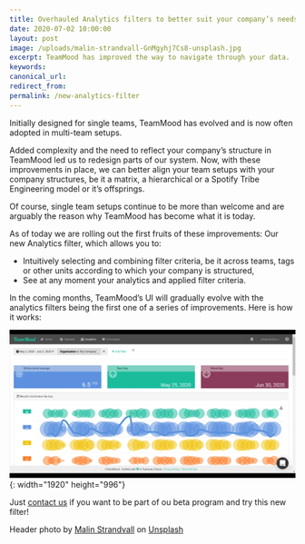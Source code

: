 ```yaml
---
title: Overhauled Analytics filters to better suit your company’s needs
date: 2020-07-02 10:00:00
layout: post
image: /uploads/malin-strandvall-GnMgyhj7Cs8-unsplash.jpg
excerpt: TeamMood has improved the way to navigate through your data.
keywords:
canonical_url:
redirect_from:
permalink: /new-analytics-filter
---
```


Initially designed for single teams, TeamMood has evolved and is now often adopted in multi-team setups.&nbsp;

Added complexity and the need to reflect your company’s structure in TeamMood led us to redesign parts of our system. Now, with these improvements in place, we can better align your team setups with your company structures, be it a matrix, a hierarchical or a Spotify Tribe Engineering model or it’s offsprings.

Of course, single team setups continue to be more than welcome and are arguably the reason why TeamMood has become what it is today.

As of today we are rolling out the first fruits of these improvements: Our new Analytics filter, which allows you to:

* Intuitively selecting and combining filter criteria, be it across teams, tags or other units according to which your company is structured,
* See at any moment your analytics and applied filter criteria.

In the coming months, TeamMood’s UI will gradually evolve with the analytics filters being the first one of a series of improvements. Here is how it works:

![TeamMood analytics filter](/uploads/recording.gif "TeamMood analytics filter"){: width="1920" height="996"}

Just [contact us](mailto:support@teammood.com) if you want to be part of ou beta program and try this new filter\!

Header photo by [Malin Strandvall](https://unsplash.com/@malinstrandvall?utm_source=unsplash&amp;utm_medium=referral&amp;utm_content=creditCopyText) on [Unsplash](https://unsplash.com/?utm_source=unsplash&amp;utm_medium=referral&amp;utm_content=creditCopyText)